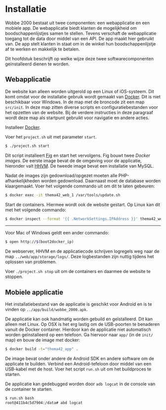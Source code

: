 # Installatie

Wobbe 2000 bestaat uit twee componenten: een webapplicatie en een mobiele app. De webapplicatie
biedt klanten de mogelijkheid om boodschappenlijstjes samen te stellen. Tevens verschaft de
webapplicatie toegang tot de data door middel van een API. De app maakt hier gebruikt van. De app
stelt klanten in staat om in de winkel hun boodschappenlijstje af te werken en makkelijk te
betalen. 

Dit hoofdstuk beschrijft op welke wijze deze twee softwarecomponenten geïnstalleerd dienen te
worden.

## Webapplicatie

De website kan alleen worden uitgerold op een Linux of iOS-systeem. Dit komt omdat voor de
installatie gebruik wordt gemaakt van [Docker][docker]. Dit is niet beschikbaar voor Windows. In de map met
de broncode zit een map `src/init`. In deze map zitten diverse scripts en configuratiebestanden
voor het opzetten van de website. Bij de verdere instructies in deze paragraaf wordt deze map als
startpunt gebruikt voor navigatie en andere acties.

Installeer [Docker][docker-install].

Voer het `project.sh` uit met parameter `start`. 

```bash
$ ./project.sh start
```

Dit script installeert [Fig][fig] en start het vervolgens. Fig bouwt twee _Docker images_. De
eerste image bevat de de omgeving voor de applicatie, hieronder valt [HHVM][hhvm]. De tweede image
bevat een installatie van MySQL.

Nadat de images zijn gedownload/opgezet moeten alle PHP-afhankelijkheden worden gedownload.
Daarnaast moet de database worden klaargemaakt. Voer het volgende commando uit om dit te laten
gebeuren:

```bash
$ docker exec -it thema42_web_1 /var/tools/update.sh
```

Start de containers. Hiermee wordt ook de website gestart. Op Linux kan dit met het volgende
commando:

```bash
$ docker inspect --format '{{ .NetworkSettings.IPAddress }}' thema42_web_1
```

---

Voor Mac of Windows geldt een ander commando:

```bash
$ open http://$(boot2docker_ip)
```

De webserver, HHVM en de applicatiecode schrijven logregels weg naar de map
`../web/app/storage/logs/`. Deze logbestanden zijn nuttig tijdens het oplossen van problemen.

Voer `./project.sh stop` uit om de containers en daarmee de website te stoppen.

## Mobiele applicatie

Het installatiebestand van de applicatie is geschikt voor Android en is te vinden op `../app/build/wobbe_2000.apk`.

De applicatie kan ook handmatig worden gebuild en geïstalleerd. Dit kan alleen met Linux. Op OSX is
het erg lastig om de USB-poorten te benaderen vanuit de Docker container. Hierdoor kan de
applicatie niet automatisch worden geïnstalleerd op een telefoon. Ga hiervoor naar `app/` (in de
`init/` map) en bouw de image met docker:

```bash
$ docker build -t="thema42_app" .
```

De image bevat onder andere de Android SDK en andere software om de applicate te builden. Verbind
een Android-tefeloon door middel van een USB-kabel met de host. Voer het script `run.sh` uit om het
buildproces te starten.

De applicatie kan gedebugged worden door `adb logcat` in de console van de container te starten.

```bash
$ run.sh bash
root@411b4c5d7904:/data# abd logcat
```

[docker]: https://www.docker.com/
[docker-install]: https://docs.docker.com/installation/
[fig]: http://www.fig.sh/
[hhvm]: http://hhvm.com/

